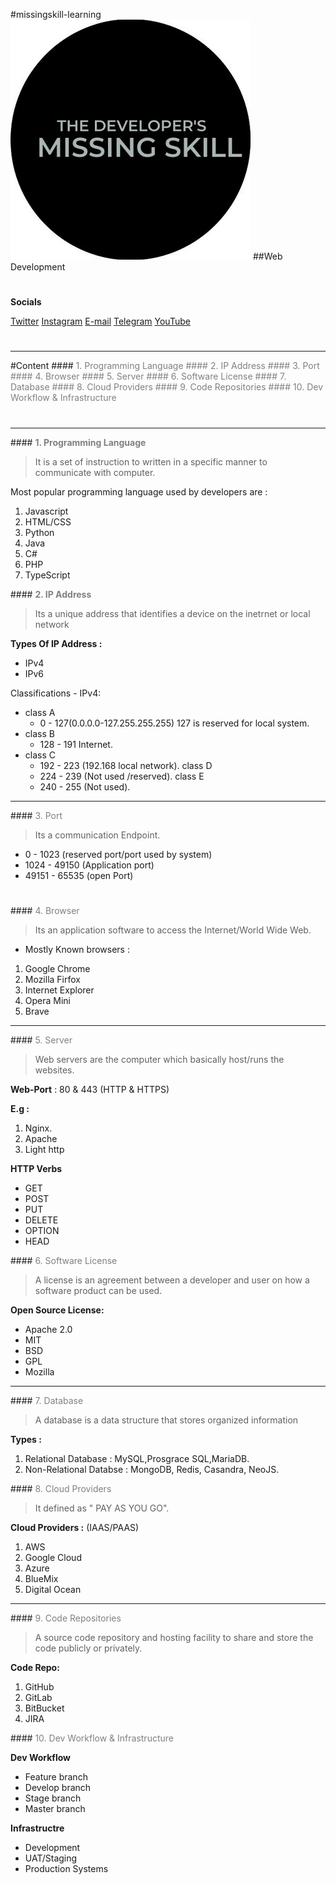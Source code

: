 
#<span style="color:">missingskill-learning
![Image](https://github.com/nikhilgotpagar/METRepository/blob/main/a2ea924c-aeb5-45d2-9d87-3d192c50b515.jpg?raw=true)
##Web Development




#
#
**Socials**

[Twitter]() [Instagram]() [E-mail]() [Telegram]() [YouTube]() 
#
#
#
---
#Content
####<span style="color:Gray"> 1. Programming Language
####<span style="color:Gray"> 2. IP Address
####<span style="color:Gray"> 3. Port
####<span style="color:Gray"> 4. Browser
####<span style="color:Gray"> 5. Server
####<span style="color:Gray"> 6. Software License
####<span style="color:Gray"> 7. Database
####<span style="color:Gray"> 8. Cloud Providers
####<span style="color:Gray"> 9. Code Repositories
####<span style="color:Gray"> 10. Dev Workflow & Infrastructure
#
#
#
#
#
#
---
####<span style="color:Gray"> **1. Programming Language**
>It is a set of instruction to written in a specific manner to communicate with computer.

Most popular programming language used by developers are :
1. Javascript
2. HTML/CSS
3. Python
4. Java
5. C#
6. PHP
7. TypeScript

####<span style="color:Gray"> **2. IP Address**
> Its a unique address that identifies a device on the inetrnet or local network

**Types Of IP Address :**
- IPv4
- IPv6

Classifications -
IPv4:
- class A
    - 0 - 127(0.0.0.0-127.255.255.255) 127 is reserved for local system.
- class B
    - 128 - 191 Internet.
- class C
    - 192 - 223 (192.168 local network).
class D
    - 224 - 239 (Not used /reserved).
class E
    - 240 - 255 (Not used).

---

####<span style="color:Gray"> 3. Port
> Its a communication Endpoint.

- 0 - 1023 (reserved port/port used by system)
- 1024 - 49150 (Application port)
- 49151 - 65535 (open Port)
#
#
#

####<span style="color:Gray"> 4. Browser

>Its an application software to access the Internet/World Wide Web.

- Mostly Known browsers :
1. Google Chrome
2. Mozilla Firfox
3. Internet Explorer
4. Opera Mini
5. Brave


---

####<span style="color:Gray"> 5. Server

>Web servers are the computer which basically host/runs the websites.

**Web-Port** : 80 & 443 (HTTP & HTTPS)

**E.g :**
1. Nginx.
2. Apache 
3. Light http

**HTTP Verbs**
- GET
- POST
- PUT
- DELETE
- OPTION 
- HEAD

####<span style="color:Gray"> 6. Software License

>A license is an agreement between a developer and user on how a software product can be used. 

**Open Source License:**
- Apache 2.0
- MIT
- BSD
- GPL
- Mozilla

---

####<span style="color:Gray"> 7. Database
>A database is a data structure that stores organized information

**Types :**
1. Relational Database  : MySQL,Prosgrace SQL,MariaDB.
2. Non-Relational Databse :  MongoDB, Redis, Casandra, NeoJS.

####<span style="color:Gray"> 8. Cloud Providers

>It defined as " PAY AS YOU GO".

**Cloud Providers :** (IAAS/PAAS)
1. AWS
2. Google Cloud
3. Azure
4. BlueMix
5. Digital Ocean


---

####<span style="color:Gray"> 9. Code Repositories

>A source code repository and hosting facility to share and store the code publicly or privately.


**Code Repo:**
1. GitHub
2. GitLab
3. BitBucket
4. JIRA


####<span style="color:Gray"> 10. Dev Workflow & Infrastructure

**Dev Workflow**
- Feature branch
- Develop branch
- Stage branch
- Master branch

**Infrastructre**
- Development
- UAT/Staging
- Production Systems









